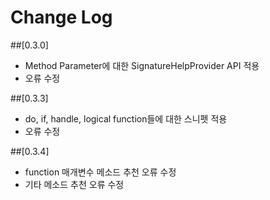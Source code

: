 # Change Log

##[0.3.0]

- Method Parameter에 대한 SignatureHelpProvider API 적용
- 오류 수정

##[0.3.3]

- do, if, handle, logical function들에 대한 스니펫 적용
- 오류 수정


##[0.3.4]

- function 매개변수 메소드 추천 오류 수정
- 기타 메소드 추천 오류 수정